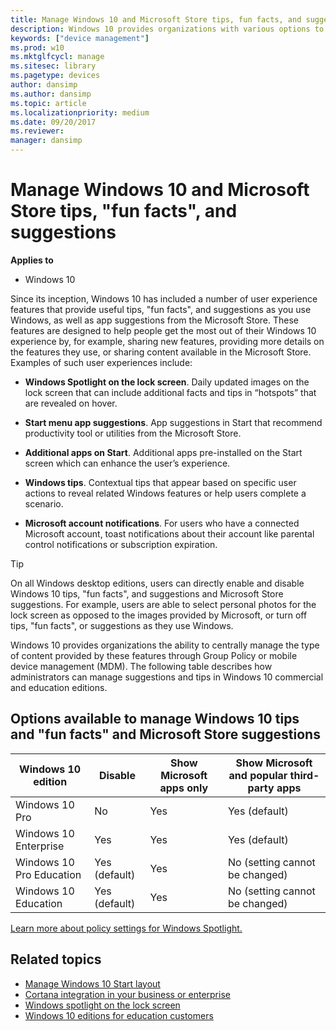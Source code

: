 ```yaml
---
title: Manage Windows 10 and Microsoft Store tips, fun facts, and suggestions (Windows 10)
description: Windows 10 provides organizations with various options to manage user experiences to provide a consistent and predictable experience for employees.
keywords: ["device management"]
ms.prod: w10
ms.mktglfcycl: manage
ms.sitesec: library
ms.pagetype: devices
author: dansimp
ms.author: dansimp
ms.topic: article
ms.localizationpriority: medium
ms.date: 09/20/2017
ms.reviewer:
manager: dansimp
---
```


# Manage Windows 10 and Microsoft Store tips, "fun facts", and suggestions


**Applies to**

-   Windows 10


Since its inception, Windows 10 has included a number of user experience features that provide useful tips, "fun facts", and suggestions as you use Windows, as well as app suggestions from the Microsoft Store. These features are designed to help people get the most out of their Windows 10 experience by, for example, sharing new features, providing more details on the features they use, or sharing content available in the Microsoft Store. Examples of such user experiences include:

* **Windows Spotlight on the lock screen**.  Daily updated images on the lock screen that can include additional facts and tips in “hotspots” that are revealed on hover.

* **Start menu app suggestions**. App suggestions in Start that recommend productivity tool or utilities from the Microsoft Store.

* **Additional apps on Start**.  Additional apps pre-installed on the Start screen which can enhance the user’s experience.

* **Windows tips**.  Contextual tips that appear based on specific user actions to reveal related Windows features or help users complete a scenario.

* **Microsoft account notifications**.  For users who have a connected Microsoft account, toast notifications about their account like parental control notifications or subscription expiration.

>[!TIP]
> On all Windows desktop editions, users can directly enable and disable Windows 10 tips, "fun facts", and suggestions and Microsoft Store suggestions.  For example, users are able to select personal photos for the lock screen as opposed to the images provided by Microsoft, or turn off tips, "fun facts", or suggestions as they use Windows.

Windows 10 provides organizations the ability to centrally manage the type of content provided by these features through Group Policy or mobile device management (MDM). The following table describes how administrators can manage suggestions and tips in Windows 10 commercial and education editions.

## Options available to manage Windows 10 tips and "fun facts" and Microsoft Store suggestions

| Windows 10 edition | Disable |Show Microsoft apps only | Show Microsoft and popular third-party apps |
| --- | --- | --- | --- |
| Windows 10 Pro | No | Yes | Yes (default)  |
| Windows 10 Enterprise | Yes  | Yes | Yes (default)  |
| Windows 10 Pro Education | Yes (default)  | Yes | No (setting cannot be changed) |
| Windows 10 Education | Yes (default) | Yes | No (setting cannot be changed) |

[Learn more about policy settings for Windows Spotlight.](windows-spotlight.md)

## Related topics

- [Manage Windows 10 Start layout](windows-10-start-layout-options-and-policies.md)
- [Cortana integration in your business or enterprise](cortana-at-work/cortana-at-work-overview.md)
- [Windows spotlight on the lock screen](windows-spotlight.md)
- [Windows 10 editions for education customers](https://technet.microsoft.com/edu/windows/windows-editions-for-education-customers)











